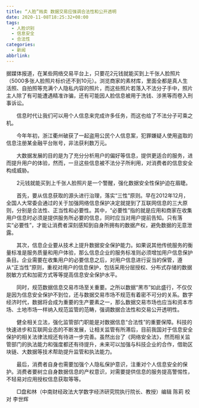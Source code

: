 ```yaml
---
title: “人脸”贱卖 数据交易应强调合法性和公开透明
date: 2020-11-08T18:25:32+08:00
tags:
  - 人脸识别
  - 信息安全
  - 合法性
categories:
  - 新闻
abbrlink:
---
```


据媒体报道，在某些网络交易平台上，只要花2元钱就能买到上千张人脸照片（5000多张人脸照片标价还不到10元）。浏览商家的素材库，里面全都是真人生活照、自拍照等充满个人隐私内容的照片，而这些照片若落入不法分子手中，照片主人除了有可能遭遇精准诈骗，还有可能因人脸信息被用于洗钱、涉黑等而卷入刑事诉讼。

　　信息时代让我们可以用个人信息来完成许多任务，而这也给了不法分子可乘之机。

　　今年年初，浙江衢州破获了一起盗用公民个人信息案，犯罪嫌疑人使用盗取的信息注册某金融平台账号，非法获利数万元。

　　大数据发展的目的是为了充分分析用户的偏好等信息，提供更适合的服务，进而提升用户的体验，然而，一旦这些信息被不法分子所利用，对消费者的信息安全构成威胁。

　　2元钱就能买到上千张人脸照片是一个警醒，强化数据安全性保护迫在眉睫。

　　首先，要从信息获取的源头进行治理，落实“三性”原则。早在2012年12月，全国人大常委会通过的关于加强网络信息保护决定就提到了互联网信息的三大原则，分别是合法性、正当性和必要性。其中，“必要性”指的就是应用和商家在收集用户信息时必须是提供服务所必要的信息，同时应当对用户提前告知。只有落实“必要性”，才能让消费者深刻感知到自身所拥有的数据产权，避免数据的无意泄露。

　　其次，信息企业要从技术上提升数据安全保护能力。如果说其他传统服务的衡量标准是服务质量和用户体验，那么信息企业的服务标准则必须增加用户信息保护条目。企业需要在收集用户的必要信息之后，对用户信息进行妥当的保管，遵从“正当性”原则，重视对用户的信息保护，包括采用分层授权、分布式存储的数据脱敏方式和加密方式等等提高信息安全保护水平。

　　同时，规范数据信息交易市场至关重要。之所以数据“黑市”如此盛行，不仅仅是因为信息安全保护不到位，还与数据交易市场不规范有着密不可分的关系。数字经济时代，数据将会成为重要的生产要素之一，那么数据交易市场也应当和资本市场、土地市场一样纳入规范监管的范畴，强调数据合法性和交易公开透明性。

　　健全相关立法，强化监管部门职能是对数据信息“合法性”的重要保障。科技的快速进步和互联网业态的不断发展，让相关监管有所滞后，目前我国对于信息安全保护的相关法律法规还有待进一步完善。虽然出台了《网络安全法》，然而相关监管部门的执法能力和强度都还有待提升，未来可以加强与科技企业的合作，借助区块链、大数据等技术帮助提升监管和执法能力。

　　最后，消费者自身也需要加强个人隐私保护意识，注重对个人信息安全的保护。消费者要树立自身数据信息的产权意识，对需要提供信息的服务提高警惕性，不轻易对应用授权信息获取等等。

　　□盘和林（中南财经政法大学数字经济研究院执行院长、教授）编辑 陈莉 校对 李世辉